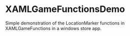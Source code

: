 XAMLGameFunctionsDemo
=====================

Simple demonstration of the LocationMarker functions in XAMLGameFunctions in a windows store app.
